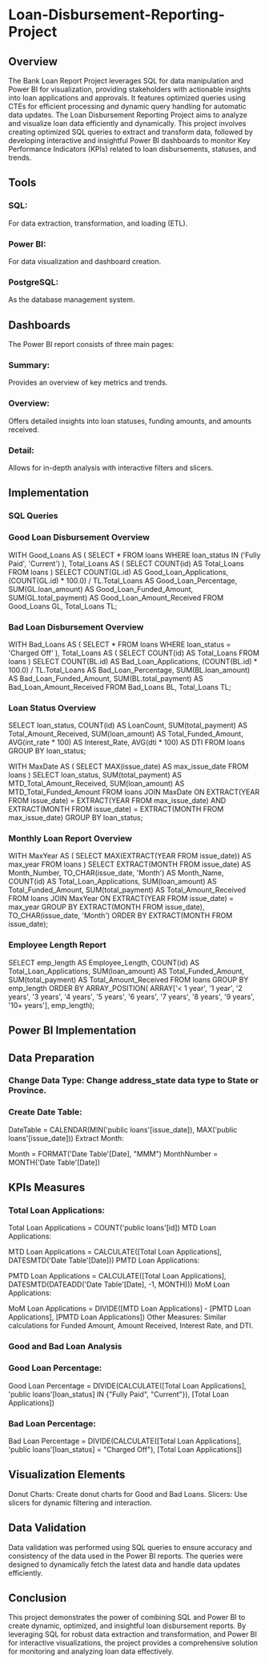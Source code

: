 # Loan-Disbursement-Reporting-Project
## Overview
The Bank Loan Report Project leverages SQL for data manipulation and Power BI for visualization, providing stakeholders with actionable insights into loan applications and approvals. It features optimized queries using CTEs for efficient processing and dynamic query handling for automatic data updates. The Loan Disbursement Reporting Project aims to analyze and visualize loan data efficiently and dynamically. This project involves creating optimized SQL queries to extract and transform data, followed by developing interactive and insightful Power BI dashboards to monitor Key Performance Indicators (KPIs) related to loan disbursements, statuses, and trends.

## Tools
### SQL: 
For data extraction, transformation, and loading (ETL).
### Power BI: 
For data visualization and dashboard creation.
### PostgreSQL: 
As the database management system.

## Dashboards
The Power BI report consists of three main pages:
### Summary: 
Provides an overview of key metrics and trends.
### Overview: 
Offers detailed insights into loan statuses, funding amounts, and amounts received.
### Detail: 
Allows for in-depth analysis with interactive filters and slicers.

## Implementation
### SQL Queries
### Good Loan Disbursement Overview

WITH Good_Loans AS (
    SELECT * FROM loans
    WHERE loan_status IN ('Fully Paid', 'Current')
), Total_Loans AS (
    SELECT COUNT(id) AS Total_Loans FROM loans
)
SELECT
    COUNT(GL.id) AS Good_Loan_Applications,
    (COUNT(GL.id) * 100.0) / TL.Total_Loans AS Good_Loan_Percentage,
    SUM(GL.loan_amount) AS Good_Loan_Funded_Amount,
    SUM(GL.total_payment) AS Good_Loan_Amount_Received
FROM Good_Loans GL, Total_Loans TL;

### Bad Loan Disbursement Overview

WITH Bad_Loans AS (
    SELECT * FROM loans
    WHERE loan_status = 'Charged Off'
), Total_Loans AS (
    SELECT COUNT(id) AS Total_Loans FROM loans
)
SELECT
    COUNT(BL.id) AS Bad_Loan_Applications,
    (COUNT(BL.id) * 100.0) / TL.Total_Loans AS Bad_Loan_Percentage,
    SUM(BL.loan_amount) AS Bad_Loan_Funded_Amount,
    SUM(BL.total_payment) AS Bad_Loan_Amount_Received
FROM Bad_Loans BL, Total_Loans TL;

### Loan Status Overview

SELECT
    loan_status,
    COUNT(id) AS LoanCount,
    SUM(total_payment) AS Total_Amount_Received,
    SUM(loan_amount) AS Total_Funded_Amount,
    AVG(int_rate * 100) AS Interest_Rate,
    AVG(dti * 100) AS DTI
FROM loans
GROUP BY loan_status;

WITH MaxDate AS (
    SELECT MAX(issue_date) AS max_issue_date
    FROM loans
)
SELECT 
    loan_status, 
    SUM(total_payment) AS MTD_Total_Amount_Received, 
    SUM(loan_amount) AS MTD_Total_Funded_Amount 
FROM loans
JOIN MaxDate ON EXTRACT(YEAR FROM issue_date) = EXTRACT(YEAR FROM max_issue_date)
AND EXTRACT(MONTH FROM issue_date) = EXTRACT(MONTH FROM max_issue_date)
GROUP BY loan_status;

### Monthly Loan Report Overview

WITH MaxYear AS (
    SELECT MAX(EXTRACT(YEAR FROM issue_date)) AS max_year
    FROM loans
)
SELECT 
    EXTRACT(MONTH FROM issue_date) AS Month_Number, 
    TO_CHAR(issue_date, 'Month') AS Month_Name, 
    COUNT(id) AS Total_Loan_Applications,
    SUM(loan_amount) AS Total_Funded_Amount,
    SUM(total_payment) AS Total_Amount_Received
FROM loans
JOIN MaxYear ON EXTRACT(YEAR FROM issue_date) = max_year
GROUP BY EXTRACT(MONTH FROM issue_date), TO_CHAR(issue_date, 'Month')
ORDER BY EXTRACT(MONTH FROM issue_date);

### Employee Length Report

SELECT 
    emp_length AS Employee_Length, 
    COUNT(id) AS Total_Loan_Applications,
    SUM(loan_amount) AS Total_Funded_Amount,
    SUM(total_payment) AS Total_Amount_Received
FROM loans
GROUP BY emp_length
ORDER BY ARRAY_POSITION(
    ARRAY['< 1 year', '1 year', '2 years', '3 years', '4 years', '5 years', '6 years', '7 years', '8 years', '9 years', '10+ years'],
    emp_length);
    
## Power BI Implementation
## Data Preparation

### Change Data Type: Change address_state data type to State or Province.

### Create Date Table:

DateTable = CALENDAR(MIN('public loans'[issue_date]), MAX('public loans'[issue_date]))
Extract Month:

Month = FORMAT('Date Table'[Date], "MMM")
MonthNumber = MONTH('Date Table'[Date])

## KPIs Measures

### Total Loan Applications:
Total Loan Applications = COUNT('public loans'[id])
MTD Loan Applications:

MTD Loan Applications = CALCULATE([Total Loan Applications], DATESMTD('Date Table'[Date]))
PMTD Loan Applications:

PMTD Loan Applications = CALCULATE([Total Loan Applications], DATESMTD(DATEADD('Date Table'[Date], -1, MONTH)))
MoM Loan Applications:

MoM Loan Applications = DIVIDE([MTD Loan Applications] - [PMTD Loan Applications], [PMTD Loan Applications])
Other Measures: Similar calculations for Funded Amount, Amount Received, Interest Rate, and DTI.

### Good and Bad Loan Analysis

### Good Loan Percentage:

Good Loan Percentage = DIVIDE(CALCULATE([Total Loan Applications], 'public loans'[loan_status] IN {"Fully Paid", "Current"}), [Total Loan Applications])

### Bad Loan Percentage:

Bad Loan Percentage = DIVIDE(CALCULATE([Total Loan Applications], 'public loans'[loan_status] = "Charged Off"), [Total Loan Applications])

## Visualization Elements

Donut Charts: Create donut charts for Good and Bad Loans.
Slicers: Use slicers for dynamic filtering and interaction.

## Data Validation
Data validation was performed using SQL queries to ensure accuracy and consistency of the data used in the Power BI reports. The queries were designed to dynamically fetch the latest data and handle data updates efficiently.

## Conclusion
This project demonstrates the power of combining SQL and Power BI to create dynamic, optimized, and insightful loan disbursement reports. By leveraging SQL for robust data extraction and transformation, and Power BI for interactive visualizations, the project provides a comprehensive solution for monitoring and analyzing loan data effectively.
